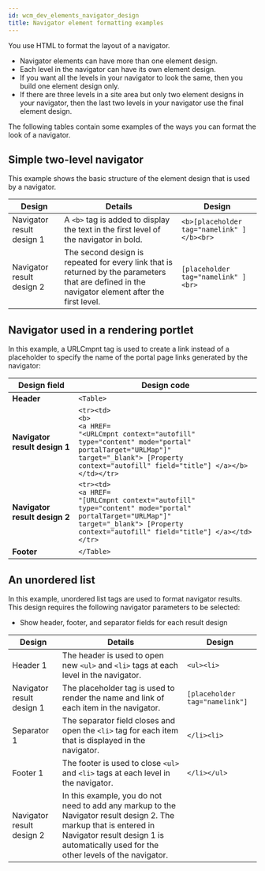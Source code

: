 ```yaml
---
id: wcm_dev_elements_navigator_design
title: Navigator element formatting examples
---
```


You use HTML to format the layout of a navigator.

-   Navigator elements can have more than one element design.
-   Each level in the navigator can have its own element design.
-   If you want all the levels in your navigator to look the same, then you build one element design only.
-   If there are three levels in a site area but only two element designs in your navigator, then the last two levels in your navigator use the final element design.

The following tables contain some examples of the ways you can format the look of a navigator.

## Simple two-level navigator

This example shows the basic structure of the element design that is used by a navigator.

|Design|Details|Design|
|------|-------|------|
|Navigator result design 1|A `<b>` tag is added to display the text in the first level of the navigator in bold.|`<b>[placeholder tag="namelink" ]</b><br>`|
|Navigator result design 2|The second design is repeated for every link that is returned by the parameters that are defined in the navigator element after the first level.|`[placeholder tag="namelink" ]`<br>`<br>`|

## Navigator used in a rendering portlet

In this example, a URLCmpnt tag is used to create a link instead of a placeholder to specify the name of the portal page links generated by the navigator:

|Design field|Design code|
|------------|-----------|
|**Header**|`<Table>`|
|**Navigator result design 1**|`<tr><td>`<br>`<b>`<br>`<a HREF=`<br>`"<URLCmpnt context="autofill" type="content" mode="portal" portalTarget="URLMap"]"`<br>`target="_blank"> [Property context="autofill" field="title"] </a></b>`<br>`</td></tr>`|
|**Navigator result design 2**|`<tr><td>`<br>`<a HREF=`<br>`"[URLCmpnt context="autofill" type="content" mode="portal" portalTarget="URLMap"]"`<br>`target="_blank"> [Property context="autofill" field="title"] </a></td></tr>`|
|**Footer**|`</Table>`|

## An unordered list

In this example, unordered list tags are used to format navigator results. This design requires the following navigator parameters to be selected:

-   Show header, footer, and separator fields for each result design

|Design|Details|Design|
|------|-------|------|
|Header 1|The header is used to open new `<ul>` and `<li>` tags at each level in the navigator.|`<ul><li>`|
|Navigator result design 1|The placeholder tag is used to render the name and link of each item in the navigator.|`[placeholder tag="namelink"]`|
|Separator 1|The separator field closes and open the `<li>` tag for each item that is displayed in the navigator.|`</li><li>`|
|Footer 1|The footer is used to close `<ul>` and `<li>` tags at each level in the navigator.|`</li></ul>`|
|Navigator result design 2|In this example, you do not need to add any markup to the Navigator result design 2. The markup that is entered in Navigator result design 1 is automatically used for the other levels of the navigator.| |


